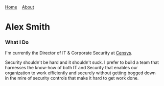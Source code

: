 [Home](/index.md)&nbsp;&nbsp;&nbsp;&nbsp;[About](/about.md)

# Alex Smith

### What I Do

I'm currently the Director of IT & Corporate Security at [Censys](https://censys.com). 

Security shouldn't be hard and it shouldn't suck. I prefer to build a team that harnesses the know-how of both IT and Security that enables our organization to work efficiently and securely without getting bogged down in the mire of security controls that make it hard to get work done.

